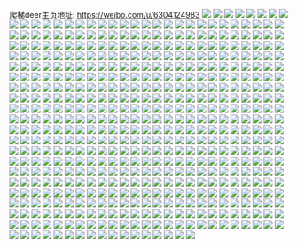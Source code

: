 爬梯deer主页地址: https://weibo.com/u/6304124983 
![](https://wx4.sinaimg.cn/mw2000/006SDsTdgy1h9gcpk8fd4j30u0140tgm.jpg) 
![](https://wx4.sinaimg.cn/mw2000/006SDsTdly1gohj0rlhb0j30rs0rq78z.jpg) 
![](https://wx4.sinaimg.cn/mw2000/006SDsTdly1go4w6z7s0wj30u0140te3.jpg) 
![](https://wx4.sinaimg.cn/mw2000/006SDsTdly1go2jyqafc6j30u013ztcd.jpg) 
![](https://wx4.sinaimg.cn/mw2000/006SDsTdly1go2jq6cjyfj30k00thjtd.jpg) 
![](https://wx4.sinaimg.cn/mw2000/006SDsTdgy3gn7g55tr2kj31400u0nlc.jpg) 
![](https://wx4.sinaimg.cn/mw2000/006SDsTdgy3gk7jt1l5tbj30ku0kugsx.jpg) 
![](https://wx4.sinaimg.cn/mw2000/006SDsTdgy3gk7jt21xa3j30ku0kuwmd.jpg) 
![](https://wx4.sinaimg.cn/mw2000/006SDsTdgy3gk7jt2jwa1j30ku0kugtm.jpg) 
![](https://wx4.sinaimg.cn/mw2000/006SDsTdgy3gk7jt342q2j30ku0kun5r.jpg) 
![](https://wx4.sinaimg.cn/mw2000/006SDsTdgy3gk7jt3ldttj30ku0kuqbo.jpg) 
![](https://wx4.sinaimg.cn/mw2000/006SDsTdgy3gk7jt48dv5j30ku0kuqbb.jpg) 
![](https://wx4.sinaimg.cn/mw2000/006SDsTdgy3ghyvwtlhxfj30u00u0e24.jpg) 
![](https://wx4.sinaimg.cn/mw2000/006SDsTdgy3ghx7h8wg8cj31400u0to7.jpg) 
![](https://wx4.sinaimg.cn/mw2000/006SDsTdly3ghbs9k9njqj30u01377pc.jpg) 
![](https://wx4.sinaimg.cn/mw2000/006SDsTdgy3gh4u09m0z2j30u00u0h64.jpg) 
![](https://wx4.sinaimg.cn/mw2000/006SDsTdgy3ggsr1jpgufj3140140e05.jpg) 
![](https://wx4.sinaimg.cn/mw2000/006SDsTdgy3ggsr1ks4s8j3140140tpb.jpg) 
![](https://wx4.sinaimg.cn/mw2000/006SDsTdgy3ggsr1ly0npj3140140ww5.jpg) 
![](https://wx4.sinaimg.cn/mw2000/006SDsTdgy3ggsr1mx5tzj30tz0tz1aw.jpg) 
![](https://wx4.sinaimg.cn/mw2000/006SDsTdgy3ggsr1o60esj3140140ax6.jpg) 
![](https://wx4.sinaimg.cn/mw2000/006SDsTdgy3ggsr1poqwdj3140140e7w.jpg) 
![](https://wx4.sinaimg.cn/mw2000/006SDsTdgy3ggsr1qobyxj30u00u0h24.jpg) 
![](https://wx4.sinaimg.cn/mw2000/006SDsTdgy3ggsr1s17axj30w00w07p0.jpg) 
![](https://wx4.sinaimg.cn/mw2000/006SDsTdgy3ggsr1t9f02j30u00u0qgk.jpg) 
![](https://wx4.sinaimg.cn/mw2000/006SDsTdgy3ggsr1umrzwj30u00u0qjr.jpg) 
![](https://wx4.sinaimg.cn/mw2000/006SDsTdgy3ggsr1vkjstj3140140ni4.jpg) 
![](https://wx4.sinaimg.cn/mw2000/006SDsTdgy3ggsr1x1jgzj31401401kx.jpg) 
![](https://wx4.sinaimg.cn/mw2000/006SDsTdgy1ggqyy0ns4sj30ku10vn11.jpg) 
![](https://wx4.sinaimg.cn/mw2000/006SDsTdgy3ggqyxlq04ij30u00u07pu.jpg) 
![](https://wx4.sinaimg.cn/mw2000/006SDsTdgy3ggqyxmqk4rj30u00u04ip.jpg) 
![](https://wx4.sinaimg.cn/mw2000/006SDsTdgy3ggqyxnxfbej30u00u0nhc.jpg) 
![](https://wx4.sinaimg.cn/mw2000/006SDsTdgy3ggqyuat2tyj31401404qp.jpg) 
![](https://wx4.sinaimg.cn/mw2000/006SDsTdgy3ggqyubz0wij30u00u0toz.jpg) 
![](https://wx4.sinaimg.cn/mw2000/006SDsTdgy3gg6lrnhlhjj30u00u0kcr.jpg) 
![](https://wx4.sinaimg.cn/mw2000/006SDsTdgy3gg6lro34yjj30u00u0ne7.jpg) 
![](https://wx4.sinaimg.cn/mw2000/006SDsTdgy3gg65tl0rg6j30u00u0qrz.jpg) 
![](https://wx4.sinaimg.cn/mw2000/006SDsTdgy3gda4xs0h65j30u00u07at.jpg) 
![](https://wx4.sinaimg.cn/mw2000/006SDsTdgy3gczkv30s3ij30u00u0gty.jpg) 
![](https://wx4.sinaimg.cn/mw2000/006SDsTdgy1g58cpvt7abj30dw099dfo.jpg) 
![](https://wx4.sinaimg.cn/mw2000/006SDsTdgy1g58cmhnnyuj30m80m8jrg.jpg) 
![](https://wx4.sinaimg.cn/mw2000/006SDsTdgy1g58clr5ovtj30u00tm77m.jpg) 
![](https://wx4.sinaimg.cn/mw2000/006SDsTdgy1g58ckld94sj30u019076z.jpg) 
![](https://wx4.sinaimg.cn/mw2000/006SDsTdgy1g58cj2lpe7j32bc0z1dm0.jpg) 
![](https://wx4.sinaimg.cn/mw2000/006SDsTdgy1g56scdis0aj30u01hdgw1.jpg) 
![](https://wx4.sinaimg.cn/mw2000/006SDsTdgy1fujgsy80rpj30qo140dkv.jpg) 
![](https://wx4.sinaimg.cn/mw2000/006SDsTdgy1fujgszs3y9j30qo142gro.jpg) 
![](https://wx4.sinaimg.cn/mw2000/006SDsTdgy1fujgt0tgnoj30qo141dkg.jpg) 
![](https://wx4.sinaimg.cn/mw2000/006SDsTdgy1fujgt1rwgsj30qo0zkae4.jpg) 
![](https://wx4.sinaimg.cn/mw2000/006SDsTdgy1fujgt2pqc7j30qo141aeb.jpg) 
![](https://wx4.sinaimg.cn/mw2000/006SDsTdgy1fujgt37lgsj30k00u0gnc.jpg) 
![](https://wx4.sinaimg.cn/mw2000/006SDsTdgy1fujgol12akj30k00xrjsx.jpg) 
![](https://wx4.sinaimg.cn/mw2000/006SDsTdgy1fujgols7cgj30k00xrtam.jpg) 
![](https://wx4.sinaimg.cn/mw2000/006SDsTdgy1fujgombvcrj30k00xsta6.jpg) 
![](https://wx4.sinaimg.cn/mw2000/006SDsTdgy1fujgomwrauj30k00xsq4w.jpg) 
![](https://wx4.sinaimg.cn/mw2000/006SDsTdgy1fujgoni06qj30k00xs760.jpg) 
![](https://wx4.sinaimg.cn/mw2000/006SDsTdgy1fujgooviotj30qo190tfy.jpg) 
![](https://wx4.sinaimg.cn/mw2000/006SDsTdgy1fujgopgtg1j30k00zkwg9.jpg) 
![](https://wx4.sinaimg.cn/mw2000/006SDsTdgy1fujgoq9c8jj30jz0yrgo1.jpg) 
![](https://wx4.sinaimg.cn/mw2000/006SDsTdgy1fujgos6chrj30qo1bedpr.jpg) 
![](https://wx4.sinaimg.cn/mw2000/006SDsTdgy1fujgljhn99j30k00k0wfl.jpg) 
![](https://wx4.sinaimg.cn/mw2000/006SDsTdgy1fujglk4fe5j30k00k0gms.jpg) 
![](https://wx4.sinaimg.cn/mw2000/006SDsTdgy1fujglkoibxj30k00k0757.jpg) 
![](https://wx4.sinaimg.cn/mw2000/006SDsTdgy1fujgllmcgdj30k00k0gnu.jpg) 
![](https://wx4.sinaimg.cn/mw2000/006SDsTdgy1fujglm7qkbj30k00k0acx.jpg) 
![](https://wx4.sinaimg.cn/mw2000/006SDsTdgy1fujglmxbybj30k00k0tav.jpg) 
![](https://wx4.sinaimg.cn/mw2000/006SDsTdgy1fujglnfkaqj30k00k0wek.jpg) 
![](https://wx4.sinaimg.cn/mw2000/006SDsTdgy1fujglnxcw9j30k00k0gng.jpg) 
![](https://wx4.sinaimg.cn/mw2000/006SDsTdgy1fujglod0ncj30k00k0t8s.jpg) 
![](https://wx4.sinaimg.cn/mw2000/006SDsTdgy1fujgkgqhrgj30qo1be4jt.jpg) 
![](https://wx4.sinaimg.cn/mw2000/006SDsTdgy1fujgkh8rggj30k00svq41.jpg) 
![](https://wx4.sinaimg.cn/mw2000/006SDsTdgy1fujgkhuustj30f00f0gn1.jpg) 
![](https://wx4.sinaimg.cn/mw2000/006SDsTdgy1fujgkig45xj30qo140acy.jpg) 
![](https://wx4.sinaimg.cn/mw2000/006SDsTdgy1fujgkj37dhj30qo140acy.jpg) 
![](https://wx4.sinaimg.cn/mw2000/006SDsTdgy1fujgkjixg5j30br0hswfz.jpg) 
![](https://wx4.sinaimg.cn/mw2000/006SDsTdgy1ftuo0ove9fj30k00xs3zs.jpg) 
![](https://wx4.sinaimg.cn/mw2000/006SDsTdgy1fu4nxkxclvj31401vik08.jpg) 
![](https://wx4.sinaimg.cn/mw2000/006SDsTdgy1fu4nxlaeh8j30k00zkwfn.jpg) 
![](https://wx4.sinaimg.cn/mw2000/006SDsTdgy1fu0zwv3m46g30gv0gvjut.jpg) 
![](https://wx4.sinaimg.cn/mw2000/006SDsTdgy1ftvddxitwlj32c0340wzd.jpg) 
![](https://wx4.sinaimg.cn/mw2000/006SDsTdgy1ftvddy0bfnj30k00u075r.jpg) 
![](https://wx4.sinaimg.cn/mw2000/006SDsTdgy1ftvddyc14ij30k00u0q49.jpg) 
![](https://wx4.sinaimg.cn/mw2000/006SDsTdgy1ftvddzk8gvj31sg1sgdwq.jpg) 
![](https://wx4.sinaimg.cn/mw2000/006SDsTdgy1ftvddzymujj30dg0m8ab0.jpg) 
![](https://wx4.sinaimg.cn/mw2000/006SDsTdgy1ftvde0jzuhj30k00szgms.jpg) 
![](https://wx4.sinaimg.cn/mw2000/006SDsTdgy1ftvde0w5brj30k00u0abn.jpg) 
![](https://wx4.sinaimg.cn/mw2000/006SDsTdgy1ftvde1770bj30k00u1t9l.jpg) 
![](https://wx4.sinaimg.cn/mw2000/006SDsTdgy1ftvde1n7zzj30k00u0gn3.jpg) 
![](https://wx4.sinaimg.cn/mw2000/006SDsTdgy1ftvdcbxbjwj30k00xr0tu.jpg) 
![](https://wx4.sinaimg.cn/mw2000/006SDsTdgy1ftvdcc9f20j30k00xr0u5.jpg) 
![](https://wx4.sinaimg.cn/mw2000/006SDsTdgy1ftvdccpek3j30k00xs3zs.jpg) 
![](https://wx4.sinaimg.cn/mw2000/006SDsTdgy1ftvdccyo7ij30k00xs0ts.jpg) 
![](https://wx4.sinaimg.cn/mw2000/006SDsTdgy1ftvdcdddvcj30m80l4t9c.jpg) 
![](https://wx4.sinaimg.cn/mw2000/006SDsTdgy1ftvdcdo38xj30k00xsq4e.jpg) 
![](https://wx4.sinaimg.cn/mw2000/006SDsTdgy1ftvdce5dccj30k00zkwfn.jpg) 
![](https://wx4.sinaimg.cn/mw2000/006SDsTdgy1ftvdcezc43j31401vik08.jpg) 
![](https://wx4.sinaimg.cn/mw2000/006SDsTdgy1ftvdcfbfnxj30k00zkjt3.jpg) 
![](https://wx4.sinaimg.cn/mw2000/006SDsTdgy1ftvd9yscmrj315o1qi43h.jpg) 
![](https://wx4.sinaimg.cn/mw2000/006SDsTdgy1ftvda0m31aj31jk1jkb29.jpg) 
![](https://wx4.sinaimg.cn/mw2000/006SDsTdgy1ftvda0zhz3j30k00k00ty.jpg) 
![](https://wx4.sinaimg.cn/mw2000/006SDsTdgy1ftvda1on3dj315o1qiwmc.jpg) 
![](https://wx4.sinaimg.cn/mw2000/006SDsTdgy1ftvda2ey86j315o1qiwlr.jpg) 
![](https://wx4.sinaimg.cn/mw2000/006SDsTdgy1ftvda2u189j315o1qiq8p.jpg) 
![](https://wx4.sinaimg.cn/mw2000/006SDsTdgy1ftvd8qrz3sj30m80l4t9c.jpg) 
![](https://wx4.sinaimg.cn/mw2000/006SDsTdgy1ftvd8r3anwj30k00xr0tu.jpg) 
![](https://wx4.sinaimg.cn/mw2000/006SDsTdgy1ftvd8rg0agj30k00xr0u5.jpg) 
![](https://wx4.sinaimg.cn/mw2000/006SDsTdgy1ftvd8rqzn7j30k00xs3zs.jpg) 
![](https://wx4.sinaimg.cn/mw2000/006SDsTdgy1ftvd8s9sa9j30k00xsq4e.jpg) 
![](https://wx4.sinaimg.cn/mw2000/006SDsTdgy1ftvd8sq8suj30k00xs0ts.jpg) 
![](https://wx4.sinaimg.cn/mw2000/006SDsTdgy1ftv99un1y6j30u01hc44n.jpg) 
![](https://wx4.sinaimg.cn/mw2000/006SDsTdgy1ftv99v9h79j30u01hcagp.jpg) 
![](https://wx4.sinaimg.cn/mw2000/006SDsTdgy1ftv79ullywj30m80l4t9c.jpg) 
![](https://wx4.sinaimg.cn/mw2000/006SDsTdgy1ftv796wlvjj30u01hc44c.jpg) 
![](https://wx4.sinaimg.cn/mw2000/006SDsTdgy1ftv797jmnsj30m80l4t9c.jpg) 
![](https://wx4.sinaimg.cn/mw2000/006SDsTdgy1ftv77yc8l4j30m80l4t9c.jpg) 
![](https://wx4.sinaimg.cn/mw2000/006SDsTdgy1ftv76vezy0j30m80l4t9c.jpg) 
![](https://wx4.sinaimg.cn/mw2000/006SDsTdgy1ftv75taq9kj30m80l4t9c.jpg) 
![](https://wx4.sinaimg.cn/mw2000/006SDsTdgy1ftv73kf98vj31404i9hdt.jpg) 
![](https://wx4.sinaimg.cn/mw2000/006SDsTdgy1ftv6v5k7jtj30k00szgms.jpg) 
![](https://wx4.sinaimg.cn/mw2000/006SDsTdgy1ftv6v5ttdjj30k00u0abn.jpg) 
![](https://wx4.sinaimg.cn/mw2000/006SDsTdgy1ftv6v63fcdj30k00t3ab5.jpg) 
![](https://wx4.sinaimg.cn/mw2000/006SDsTdgy1ftv6tu7cenj31404i9hdt.jpg) 
![](https://wx4.sinaimg.cn/mw2000/006SDsTdgy1ftv6smuqpyj30hs0hst9o.jpg) 
![](https://wx4.sinaimg.cn/mw2000/006SDsTdgy1ftv6sn3ckcj30k00k0gmn.jpg) 
![](https://wx4.sinaimg.cn/mw2000/006SDsTdgy1ftv6rif28wj30u00u04ak.jpg) 
![](https://wx4.sinaimg.cn/mw2000/006SDsTdgy1ftv6mvuqfvj31406ze1kz.jpg) 
![](https://wx4.sinaimg.cn/mw2000/006SDsTdgy1ftv5ur6zkfj31404i9hdt.jpg) 
![](https://wx4.sinaimg.cn/mw2000/006SDsTdgy1ftunmqc1dpj30jq0u041d.jpg) 
![](https://wx4.sinaimg.cn/mw2000/006SDsTdgy1ftunmqox7gj30k00u00vh.jpg) 
![](https://wx4.sinaimg.cn/mw2000/006SDsTdgy1ftunmr06x7j30iq0s4jts.jpg) 
![](https://wx4.sinaimg.cn/mw2000/006SDsTdgy1ftunjsboixj30k00u0go7.jpg) 
![](https://wx4.sinaimg.cn/mw2000/006SDsTdgy1ftunlal8moj30k00u0776.jpg) 
![](https://wx4.sinaimg.cn/mw2000/006SDsTdgy1ftunlawoddj30hs0qomz4.jpg) 
![](https://wx4.sinaimg.cn/mw2000/006SDsTdgy1ftumpgmejtj318g18g78f.jpg) 
![](https://wx4.sinaimg.cn/mw2000/006SDsTdgy1ftumqjjp9pj318g18g0z2.jpg) 
![](https://wx4.sinaimg.cn/mw2000/006SDsTdgy1ftun7csrydj318g18gjv9.jpg) 
![](https://wx4.sinaimg.cn/mw2000/006SDsTdgy1ftun7ernkwj318g18gqd4.jpg) 
![](https://wx4.sinaimg.cn/mw2000/006SDsTdgy1ftun7hdtigj318g18gk1j.jpg) 
![](https://wx4.sinaimg.cn/mw2000/006SDsTdgy1ftun7jjqv8j318g18gwod.jpg) 
![](https://wx4.sinaimg.cn/mw2000/006SDsTdgy1ftun7lim3dj318g18g76c.jpg) 
![](https://wx4.sinaimg.cn/mw2000/006SDsTdgy1ftun7nsh2rj318g18gk02.jpg) 
![](https://wx4.sinaimg.cn/mw2000/006SDsTdgy1ftun7opq3wj318g18gabb.jpg) 
![](https://wx4.sinaimg.cn/mw2000/006SDsTdgy1ftuawgxbl5j30k00u0go7.jpg) 
![](https://wx4.sinaimg.cn/mw2000/006SDsTdgy1ftuawh7vn4j30k00u0776.jpg) 
![](https://wx4.sinaimg.cn/mw2000/006SDsTdgy1ftuawhhwtdj30hs0qomz4.jpg) 
![](https://wx4.sinaimg.cn/mw2000/006SDsTdgy1ftuawhqom4j30k00u00vh.jpg) 
![](https://wx4.sinaimg.cn/mw2000/006SDsTdgy1ftuawi5w59j30jq0u041d.jpg) 
![](https://wx4.sinaimg.cn/mw2000/006SDsTdgy1ftuawifdvvj30iq0s4jts.jpg) 
![](https://wx4.sinaimg.cn/mw2000/006SDsTdgy1ftuap9ccqwj30hs0gqq3y.jpg) 
![](https://wx4.sinaimg.cn/mw2000/006SDsTdgy1ftuap9q9wmj30nd0zk75u.jpg) 
![](https://wx4.sinaimg.cn/mw2000/006SDsTdgy1ftuapa0q8pj30n00zkjtn.jpg) 
![](https://wx4.sinaimg.cn/mw2000/006SDsTdgy1ftuapaczaxj315o1qiq8p.jpg) 
![](https://wx4.sinaimg.cn/mw2000/006SDsTdgy1ftuapavqqij315o1jkwhv.jpg) 
![](https://wx4.sinaimg.cn/mw2000/006SDsTdgy1ftuapbiqphj315o1jk78e.jpg) 
![](https://wx4.sinaimg.cn/mw2000/006SDsTdgy1ftuapc2kkxj315o1jkn12.jpg) 
![](https://wx4.sinaimg.cn/mw2000/006SDsTdgy1ftuapcgxbrj30sg16oafy.jpg) 
![](https://wx4.sinaimg.cn/mw2000/006SDsTdgy1ftuapd1mthj30sg16oagb.jpg) 
![](https://wx4.sinaimg.cn/mw2000/006SDsTdgy1ftualz1h30j30k00xr0tu.jpg) 
![](https://wx4.sinaimg.cn/mw2000/006SDsTdgy1ftualzfutoj30k00zkwfn.jpg) 
![](https://wx4.sinaimg.cn/mw2000/006SDsTdgy1ftualzyrdfj31401vik08.jpg) 
![](https://wx4.sinaimg.cn/mw2000/006SDsTdgy1ftuam0a5f7j30k00xs3zs.jpg) 
![](https://wx4.sinaimg.cn/mw2000/006SDsTdgy1ftuam0l114j30k00xr0u5.jpg) 
![](https://wx4.sinaimg.cn/mw2000/006SDsTdgy1ftuam12n7yj30k00xs0ts.jpg) 
![](https://wx4.sinaimg.cn/mw2000/006SDsTdgy1ftuakkcwjgj30k00xr0tu.jpg) 
![](https://wx4.sinaimg.cn/mw2000/006SDsTdgy1ftuakkvhzgj30k00zkwfn.jpg) 
![](https://wx4.sinaimg.cn/mw2000/006SDsTdgy1ftuaklpgr7j31401vik08.jpg) 
![](https://wx4.sinaimg.cn/mw2000/006SDsTdgy1ftsrm75ekyj30k00u0myg.jpg) 
![](https://wx4.sinaimg.cn/mw2000/006SDsTdgy1ftsrm7i29jj30k00u0abn.jpg) 
![](https://wx4.sinaimg.cn/mw2000/006SDsTdgy1ftsrm7vpyxj30k00szgms.jpg) 
![](https://wx4.sinaimg.cn/mw2000/006SDsTdgy1ftsrm88tifj30sg16owk7.jpg) 
![](https://wx4.sinaimg.cn/mw2000/006SDsTdgy1ftsrm8mu9xj30sg16oq8m.jpg) 
![](https://wx4.sinaimg.cn/mw2000/006SDsTdgy1ftsrm8zja9j30qo11zgr6.jpg) 
![](https://wx4.sinaimg.cn/mw2000/006SDsTdgy1ftsrjp3jcuj315o1jkn3c.jpg) 
![](https://wx4.sinaimg.cn/mw2000/006SDsTdgy1ftsrjpluqej315o1jkwjz.jpg) 
![](https://wx4.sinaimg.cn/mw2000/006SDsTdgy1ftsrjq7erlj315o1jk7ax.jpg) 
![](https://wx4.sinaimg.cn/mw2000/006SDsTdgy1ftsrjr0yjoj30sg16on5i.jpg) 
![](https://wx4.sinaimg.cn/mw2000/006SDsTdgy1ftsrjroqxlj30sg16ojy7.jpg) 
![](https://wx4.sinaimg.cn/mw2000/006SDsTdgy1ftsrjseotgj30sg16o7c8.jpg) 
![](https://wx4.sinaimg.cn/mw2000/006SDsTdgy1ftsrikwerqj315o1qiwlr.jpg) 
![](https://wx4.sinaimg.cn/mw2000/006SDsTdgy1ftsril8vp1j30k00zlwg7.jpg) 
![](https://wx4.sinaimg.cn/mw2000/006SDsTdgy1ftsrilnlx5j315o1qiq8p.jpg) 
![](https://wx4.sinaimg.cn/mw2000/006SDsTdgy1ftsrim7e7aj30nd0zk75u.jpg) 
![](https://wx4.sinaimg.cn/mw2000/006SDsTdgy1ftsrimo0fjj315o1qi446.jpg) 
![](https://wx4.sinaimg.cn/mw2000/006SDsTdgy1ftsrin9hl1j30zk1hcadq.jpg) 
![](https://wx4.sinaimg.cn/mw2000/006SDsTdgy1ftqiq1zb21j315o1qiq8p.jpg) 
![](https://wx4.sinaimg.cn/mw2000/006SDsTdgy1ftqiq2sl0ej315o1qi79s.jpg) 
![](https://wx4.sinaimg.cn/mw2000/006SDsTdgy1ftqiq3b33pj30k00zlwg7.jpg) 
![](https://wx4.sinaimg.cn/mw2000/006SDsTdgy1ftqiq44nrsj315o1qidmb.jpg) 
![](https://wx4.sinaimg.cn/mw2000/006SDsTdgy1ftqiq4oxfaj315o1qitcp.jpg) 
![](https://wx4.sinaimg.cn/mw2000/006SDsTdgy1ftqiq5e9d5j315o1qiwmc.jpg) 
![](https://wx4.sinaimg.cn/mw2000/006SDsTdgy1ftqi4eys0wj30k00f00ud.jpg) 
![](https://wx4.sinaimg.cn/mw2000/006SDsTdgy1ftqi4fb9vmj30k00f0myo.jpg) 
![](https://wx4.sinaimg.cn/mw2000/006SDsTdgy1ftqi4fq124j315o1qiq83.jpg) 
![](https://wx4.sinaimg.cn/mw2000/006SDsTdgy1ftqi4g47adj315o1qigpf.jpg) 
![](https://wx4.sinaimg.cn/mw2000/006SDsTdgy1ftqi4ghpulj315o1qiq4u.jpg) 
![](https://wx4.sinaimg.cn/mw2000/006SDsTdgy1ftqi4gvnzqj315o1qitcp.jpg) 
![](https://wx4.sinaimg.cn/mw2000/006SDsTdgy1ftqi17ue9lj30qo1bfn2p.jpg) 
![](https://wx4.sinaimg.cn/mw2000/006SDsTdgy1ftqi18blgtj30k00k0abh.jpg) 
![](https://wx4.sinaimg.cn/mw2000/006SDsTdgy1ftqhi7lq70j315o1qiq83.jpg) 
![](https://wx4.sinaimg.cn/mw2000/006SDsTdgy1ftqhi8hq05j315o1qigpf.jpg) 
![](https://wx4.sinaimg.cn/mw2000/006SDsTdgy1ftqhi96oz7j315o1qi43h.jpg) 
![](https://wx4.sinaimg.cn/mw2000/006SDsTdgy1ftqhia0g9kj315o1qiae0.jpg) 
![](https://wx4.sinaimg.cn/mw2000/006SDsTdgy1ftqhiauyotj315o1qiq4u.jpg) 
![](https://wx4.sinaimg.cn/mw2000/006SDsTdgy1ftqhib78s6j315o1qitcp.jpg) 
![](https://wx4.sinaimg.cn/mw2000/006SDsTdgy1ftqhic3rvtj315o1qiwmc.jpg) 
![](https://wx4.sinaimg.cn/mw2000/006SDsTdgy1ftqhieb0igj315o1qidmb.jpg) 
![](https://wx4.sinaimg.cn/mw2000/006SDsTdgy1ftqhif6czqj315o1qigqo.jpg) 
![](https://wx4.sinaimg.cn/mw2000/006SDsTdgy1ftpbzwysmgj30wh1cpajj.jpg) 
![](https://wx4.sinaimg.cn/mw2000/006SDsTdgy1ftpbzzbn2gj30hs0gqq3y.jpg) 
![](https://wx4.sinaimg.cn/mw2000/006SDsTdgy1ftpbzzohv9j30k00zlwg7.jpg) 
![](https://wx4.sinaimg.cn/mw2000/006SDsTdgy1ftpbytcshxj30zk1hcadq.jpg) 
![](https://wx4.sinaimg.cn/mw2000/006SDsTdgy1ftpbucbl4nj30k00u00u0.jpg) 
![](https://wx4.sinaimg.cn/mw2000/006SDsTdgy1ftpbucn9zrj30k00u0q4s.jpg) 
![](https://wx4.sinaimg.cn/mw2000/006SDsTdgy1ftpbud8hbmj311f1k80yz.jpg) 
![](https://wx4.sinaimg.cn/mw2000/006SDsTdgy1ftpbudreb3j315o1qi446.jpg) 
![](https://wx4.sinaimg.cn/mw2000/006SDsTdgy1ftpbueavdqj315o1qi79s.jpg) 
![](https://wx4.sinaimg.cn/mw2000/006SDsTdgy1ftpbuff1zaj315o1qiwlr.jpg) 
![](https://wx4.sinaimg.cn/mw2000/006SDsTdgy1ftpbndyyiuj30vu1bhgqa.jpg) 
![](https://wx4.sinaimg.cn/mw2000/006SDsTdgy1ftpbnemqj7j315o1qin4i.jpg) 
![](https://wx4.sinaimg.cn/mw2000/006SDsTdgy1ftpbnfidaej315o1qiwlr.jpg) 
![](https://wx4.sinaimg.cn/mw2000/006SDsTdgy1ftpbnfyiydj30k00zlwg7.jpg) 
![](https://wx4.sinaimg.cn/mw2000/006SDsTdgy1ftpbngeb3tj315o1qiq8p.jpg) 
![](https://wx4.sinaimg.cn/mw2000/006SDsTdgy1ftpbngtfvqj30nd0zk75u.jpg) 
![](https://wx4.sinaimg.cn/mw2000/006SDsTdgy1ftpbnhcilrj315o1qi446.jpg) 
![](https://wx4.sinaimg.cn/mw2000/006SDsTdgy1ftpbnhrotaj315o1qi79s.jpg) 
![](https://wx4.sinaimg.cn/mw2000/006SDsTdgy1ftpbnia72dj30zk1hcadq.jpg) 
![](https://wx4.sinaimg.cn/mw2000/006SDsTdgy1ftmbkbmhk9j30sg16odnc.jpg) 
![](https://wx4.sinaimg.cn/mw2000/006SDsTdgy1ftmbj6jzy2j30k00qoq4a.jpg) 
![](https://wx4.sinaimg.cn/mw2000/006SDsTdgy1ftlc6lzunoj30k00a9aa7.jpg) 
![](https://wx4.sinaimg.cn/mw2000/006SDsTdgy1ftlc6mbfi7j30k00u0gn3.jpg) 
![](https://wx4.sinaimg.cn/mw2000/006SDsTdgy1ftlc6nf1gaj30sg16oq8d.jpg) 
![](https://wx4.sinaimg.cn/mw2000/006SDsTdgy1ftky44vxehj30qn10ejsl.jpg) 
![](https://wx4.sinaimg.cn/mw2000/006SDsTdgy1ftky4616mhj31is2pg0zo.jpg) 
![](https://wx4.sinaimg.cn/mw2000/006SDsTdgy1ftky46sob8j31a41a4gnv.jpg) 
![](https://wx4.sinaimg.cn/mw2000/006SDsTdgy1ftky1ggx24j306m06mdfr.jpg) 
![](https://wx4.sinaimg.cn/mw2000/006SDsTdgy1ftky1gnm9yj306m06mgli.jpg) 
![](https://wx4.sinaimg.cn/mw2000/006SDsTdgy1ftky1gwaghj306m06m0sn.jpg) 
![](https://wx4.sinaimg.cn/mw2000/006SDsTdgy1ftky1h4q87j306m06m0sn.jpg) 
![](https://wx4.sinaimg.cn/mw2000/006SDsTdgy1ftky1hbnygj306m06mjr9.jpg) 
![](https://wx4.sinaimg.cn/mw2000/006SDsTdgy1ftky1hjipoj306m06mmx5.jpg) 
![](https://wx4.sinaimg.cn/mw2000/006SDsTdgy1ftky1hq4wzj306m06mjra.jpg) 
![](https://wx4.sinaimg.cn/mw2000/006SDsTdgy1ftky1hx03ij306m06mjra.jpg) 
![](https://wx4.sinaimg.cn/mw2000/006SDsTdgy1ftky1i5j0pj306m06m3yg.jpg) 
![](https://wx4.sinaimg.cn/mw2000/006SDsTdgy1ftkxy9t52bj30k00u075r.jpg) 
![](https://wx4.sinaimg.cn/mw2000/006SDsTdgy1ftkxya5gvmj30k00u0q49.jpg) 
![](https://wx4.sinaimg.cn/mw2000/006SDsTdgy1ftkxyalrgwj30k00u075j.jpg) 
![](https://wx4.sinaimg.cn/mw2000/006SDsTdgy1ftkxybo0o1j30qo11zgr6.jpg) 
![](https://wx4.sinaimg.cn/mw2000/006SDsTdgy1ftkxyc4skuj30sg11xgrv.jpg) 
![](https://wx4.sinaimg.cn/mw2000/006SDsTdgy1ftkxyckdwnj30sg16owk7.jpg) 
![](https://wx4.sinaimg.cn/mw2000/006SDsTdgy1ftkxwtdds8j30sg0izznn.jpg) 
![](https://wx4.sinaimg.cn/mw2000/006SDsTdgy1ftkxwty5aoj30sg16ogt1.jpg) 
![](https://wx4.sinaimg.cn/mw2000/006SDsTdgy1ftkxwuvjgrj30sg16on2c.jpg) 
![](https://wx4.sinaimg.cn/mw2000/006SDsTdgy1ftkxwz7iqij30sg16o102.jpg) 
![](https://wx4.sinaimg.cn/mw2000/006SDsTdgy1ftkxwwfldcj30sg16ojyf.jpg) 
![](https://wx4.sinaimg.cn/mw2000/006SDsTdgy1ftkxwx6n7xj30sg1exgwr.jpg) 
![](https://wx4.sinaimg.cn/mw2000/006SDsTdgy1ftkxwxt1ouj30qo146gra.jpg) 
![](https://wx4.sinaimg.cn/mw2000/006SDsTdgy1ftkxwym7gfj30sg11xajr.jpg) 
![](https://wx4.sinaimg.cn/mw2000/006SDsTdgy1ftkxwzn2v3j30k00u0gn3.jpg) 
![](https://wx4.sinaimg.cn/mw2000/006SDsTdgy1ftkxmpgzxzj30k00u0abn.jpg) 
![](https://wx4.sinaimg.cn/mw2000/006SDsTdgy1ftkxmqe31kj30k00u0ab8.jpg) 
![](https://wx4.sinaimg.cn/mw2000/006SDsTdgy1ftkxmqxm4wj30k00u075j.jpg) 
![](https://wx4.sinaimg.cn/mw2000/006SDsTdgy1ftkxmryq6qj30k00ba74l.jpg) 
![](https://wx4.sinaimg.cn/mw2000/006SDsTdgy1ftkxmss5pcj30k00u00tr.jpg) 
![](https://wx4.sinaimg.cn/mw2000/006SDsTdgy1ftkxmurywyj30k00u03zx.jpg) 
![](https://wx4.sinaimg.cn/mw2000/006SDsTdgy1ftkxkcviktj30j60sragd.jpg) 
![](https://wx4.sinaimg.cn/mw2000/006SDsTdgy1ftkxkdfeh9j30k00u0wfz.jpg) 
![](https://wx4.sinaimg.cn/mw2000/006SDsTdgy1ftkxkdux2bj30k00u075r.jpg) 
![](https://wx4.sinaimg.cn/mw2000/006SDsTdgy1ftkxkeo3yqj30k00u0myg.jpg) 
![](https://wx4.sinaimg.cn/mw2000/006SDsTdgy1ftkxkfdl0gj30k00u0gmv.jpg) 
![](https://wx4.sinaimg.cn/mw2000/006SDsTdgy1ftkxkfxdnxj30k00t3ab5.jpg) 
![](https://wx4.sinaimg.cn/mw2000/006SDsTdgy1ftkxhm87kbj30sg16on2c.jpg) 
![](https://wx4.sinaimg.cn/mw2000/006SDsTdgy1ftkxhmxss0j30sg16ojyf.jpg) 
![](https://wx4.sinaimg.cn/mw2000/006SDsTdgy1ftkxhofzduj31ww2pgwyp.jpg) 
![](https://wx4.sinaimg.cn/mw2000/006SDsTdgy1ftkdepeuh1j30sg16oq8m.jpg) 
![](https://wx4.sinaimg.cn/mw2000/006SDsTdgy1ftkdeqczt7j30sg16on2c.jpg) 
![](https://wx4.sinaimg.cn/mw2000/006SDsTdgy1ftkdeqr2d5j30k00u0gn8.jpg) 
![](https://wx4.sinaimg.cn/mw2000/006SDsTdgy1ftkd7sdn33j30sg16owkc.jpg) 
![](https://wx4.sinaimg.cn/mw2000/006SDsTdgy1ftkd7xuw1xj30sg16oagb.jpg) 
![](https://wx4.sinaimg.cn/mw2000/006SDsTdgy1ftkd80c6ldj30qo11zgr6.jpg) 
![](https://wx4.sinaimg.cn/mw2000/006SDsTdgy1ftkd6oolqyj30sg16oq8d.jpg) 
![](https://wx4.sinaimg.cn/mw2000/006SDsTdgy1ftkd6qaay6j30sg16oqa1.jpg) 
![](https://wx4.sinaimg.cn/mw2000/006SDsTdgy1ftkd6rul4gj30sg16o442.jpg) 
![](https://wx4.sinaimg.cn/mw2000/006SDsTdgy1ftidcmrc6dj30f00f0aat.jpg) 
![](https://wx4.sinaimg.cn/mw2000/006SDsTdgy1ftidcn33cnj30f00f0wgf.jpg) 
![](https://wx4.sinaimg.cn/mw2000/006SDsTdgy1ftidcnes96j30f00f0gmt.jpg) 
![](https://wx4.sinaimg.cn/mw2000/006SDsTdgy1ftidco0srhj30k00sagnd.jpg) 
![](https://wx4.sinaimg.cn/mw2000/006SDsTdgy1ftidcowtufj318g1n9q9f.jpg) 
![](https://wx4.sinaimg.cn/mw2000/006SDsTdly1ftf433ppqpj31400u04fc.jpg) 
![](https://wx4.sinaimg.cn/mw2000/006SDsTdly1ftf437lwzbj30k00nngn0.jpg) 
![](https://wx4.sinaimg.cn/mw2000/006SDsTdly1ftf438sln2j30f00f0t9r.jpg) 
![](https://wx4.sinaimg.cn/mw2000/006SDsTdly1ftf42k0dzrj30f00f0dgx.jpg) 
![](https://wx4.sinaimg.cn/mw2000/006SDsTdly1ftf42muy8cj30f00f0gme.jpg) 
![](https://wx4.sinaimg.cn/mw2000/006SDsTdly1ftf42prf1oj30f00qojtd.jpg) 
![](https://wx4.sinaimg.cn/mw2000/006SDsTdgy1fte4kxngu1j30qo140n3d.jpg) 
![](https://wx4.sinaimg.cn/mw2000/006SDsTdgy1fte4kykedbj30qo13z7bf.jpg) 
![](https://wx4.sinaimg.cn/mw2000/006SDsTdgy1fte4kzdclej30qo141n35.jpg) 
![](https://wx4.sinaimg.cn/mw2000/006SDsTdly1ftdvii9qp2j30kw0dxn0n.jpg) 
![](https://wx4.sinaimg.cn/mw2000/006SDsTdly1ftdviiu72xj30k80dhwhq.jpg) 
![](https://wx4.sinaimg.cn/mw2000/006SDsTdly1ftdvijr7dkj30nz16mwmj.jpg) 
![](https://wx4.sinaimg.cn/mw2000/006SDsTdly1ftdvikute3j30ln12hjzc.jpg) 
![](https://wx4.sinaimg.cn/mw2000/006SDsTdly1ftdvnqkpolj30ln12hn6i.jpg) 
![](https://wx4.sinaimg.cn/mw2000/006SDsTdly1ftdvnrfhgwj30ln12h7ap.jpg) 
![](https://wx4.sinaimg.cn/mw2000/006SDsTdly1ftdvnsce7fj30sg16s7c4.jpg) 
![](https://wx4.sinaimg.cn/mw2000/006SDsTdly1ftdvnt8fsbj30sg16s7c4.jpg) 
![](https://wx4.sinaimg.cn/mw2000/006SDsTdly1ftdvnu1dpbj30sg16owmb.jpg) 
![](https://wx4.sinaimg.cn/mw2000/006SDsTdly1ftdvm1ltcaj30wt1d8tkd.jpg) 
![](https://wx4.sinaimg.cn/mw2000/006SDsTdly1ftdvm2r6tnj30xc1e0qbl.jpg) 
![](https://wx4.sinaimg.cn/mw2000/006SDsTdly1ftdvm3u9zqj30wt1d84ar.jpg) 
![](https://wx4.sinaimg.cn/mw2000/006SDsTdly1ftdvnlh6pjj30k00nngn0.jpg) 
![](https://wx4.sinaimg.cn/mw2000/006SDsTdly1ftdvnmf2wmj318g1uqqiu.jpg) 
![](https://wx4.sinaimg.cn/mw2000/006SDsTdly1ftdvnnmo71j318g1un7o8.jpg) 
![](https://wx4.sinaimg.cn/mw2000/006SDsTdly1ftdvnog9fcj30sg16owma.jpg) 
![](https://wx4.sinaimg.cn/mw2000/006SDsTdly1ftdvnp5sbuj30sg16oagj.jpg) 
![](https://wx4.sinaimg.cn/mw2000/006SDsTdly1ftdvnpur01j30sg16owll.jpg) 
![](https://wx4.sinaimg.cn/mw2000/006SDsTdly1ftdvn9s6nkj318f1uo18y.jpg) 
![](https://wx4.sinaimg.cn/mw2000/006SDsTdly1ftdvnb6es6j318g1uondm.jpg) 
![](https://wx4.sinaimg.cn/mw2000/006SDsTdly1ftdvnc6gv3j315o0rs7bh.jpg) 
![](https://wx4.sinaimg.cn/mw2000/006SDsTdly1ftdvndvc0uj30y41f7tna.jpg) 
![](https://wx4.sinaimg.cn/mw2000/006SDsTdly1ftdvnfhmgtj318g1un7o8.jpg) 
![](https://wx4.sinaimg.cn/mw2000/006SDsTdly1ftdvngr20xj30y41f7h1l.jpg) 
![](https://wx4.sinaimg.cn/mw2000/006SDsTdly1ftdvnhxkzoj30sg1ek7cv.jpg) 
![](https://wx4.sinaimg.cn/mw2000/006SDsTdly1ftdvniokp6j30bf0kbq7j.jpg) 
![](https://wx4.sinaimg.cn/mw2000/006SDsTdly1ftdvnjlp4ij30dc0np435.jpg) 
![](https://wx4.sinaimg.cn/mw2000/006SDsTdly1ftdvls15n3j318g0tmtey.jpg) 
![](https://wx4.sinaimg.cn/mw2000/006SDsTdly1ftdvlsjoi7j318g0tmtey.jpg) 
![](https://wx4.sinaimg.cn/mw2000/006SDsTdly1ftdvltax43j318g0tmqaw.jpg) 
![](https://wx4.sinaimg.cn/mw2000/006SDsTdly1ftdvlu1c58j318g1ljdx4.jpg) 
![](https://wx4.sinaimg.cn/mw2000/006SDsTdly1ftdvlvc2svj318f1uox23.jpg) 
![](https://wx4.sinaimg.cn/mw2000/006SDsTdly1ftdvlwb6aij318g1uotk3.jpg) 
![](https://wx4.sinaimg.cn/mw2000/006SDsTdly1ftdvlxsabhj31661zinlf.jpg) 
![](https://wx4.sinaimg.cn/mw2000/006SDsTdly1ftdvlz0j5pj30y41f7wu2.jpg) 
![](https://wx4.sinaimg.cn/mw2000/006SDsTdly1ftdvm0jytdj30y41f7h1l.jpg) 
![](https://wx4.sinaimg.cn/mw2000/006SDsTdly1ftdvk7xvofj318g1uon6l.jpg) 
![](https://wx4.sinaimg.cn/mw2000/006SDsTdly1ftdvk8olzkj318g1u7thn.jpg) 
![](https://wx4.sinaimg.cn/mw2000/006SDsTdly1ftdvk9gpfsj318g1uok0v.jpg) 
![](https://wx4.sinaimg.cn/mw2000/006SDsTdly1ftdvkam3lcj318f1uo18y.jpg) 
![](https://wx4.sinaimg.cn/mw2000/006SDsTdly1ftdvln05lij318g1uondm.jpg) 
![](https://wx4.sinaimg.cn/mw2000/006SDsTdly1ftdvlo63fjj315o0rs7bh.jpg) 
![](https://wx4.sinaimg.cn/mw2000/006SDsTdly1ftdvlp4x9yj318g1uqqiu.jpg) 
![](https://wx4.sinaimg.cn/mw2000/006SDsTdly1ftdvlqjl4oj318g1uodyp.jpg) 
![](https://wx4.sinaimg.cn/mw2000/006SDsTdly1ftdvlrk8irj318g0tmqaw.jpg) 
![](https://wx4.sinaimg.cn/mw2000/006SDsTdly1ftdvh5g3zcj30sg180aja.jpg) 
![](https://wx4.sinaimg.cn/mw2000/006SDsTdly1ftdvh6mw2wj30sg18g7dl.jpg) 
![](https://wx4.sinaimg.cn/mw2000/006SDsTdly1ftdvh8a0d7j30sg0qm0xb.jpg) 
![](https://wx4.sinaimg.cn/mw2000/006SDsTdly1ftdvh9an62j30wt1d8tkd.jpg) 
![](https://wx4.sinaimg.cn/mw2000/006SDsTdly1ftdvha25ajj30xc1e0qbl.jpg) 
![](https://wx4.sinaimg.cn/mw2000/006SDsTdly1ftdvhb2ryuj30wt1d84ar.jpg) 
![](https://wx4.sinaimg.cn/mw2000/006SDsTdly1ftdvhbr82uj318g1uo0yr.jpg) 
![](https://wx4.sinaimg.cn/mw2000/006SDsTdly1ftdvhcrkjsj318g1uodsg.jpg) 
![](https://wx4.sinaimg.cn/mw2000/006SDsTdly1ftdvhdj1brj318g1uogsy.jpg) 
![](https://wx4.sinaimg.cn/mw2000/006SDsTdly1ftduve6hfgj31z41z4448.jpg) 
![](https://wx4.sinaimg.cn/mw2000/006SDsTdly1ftduvf24fsj31z41z4qb5.jpg) 
![](https://wx4.sinaimg.cn/mw2000/006SDsTdly1ftduvftf3kj31z41z4wjg.jpg) 
![](https://wx4.sinaimg.cn/mw2000/006SDsTdly1ftduvh6sq0j31z41z47hs.jpg) 
![](https://wx4.sinaimg.cn/mw2000/006SDsTdly1ftduvikkzsj31z41z4am7.jpg) 
![](https://wx4.sinaimg.cn/mw2000/006SDsTdly1ftduvjuc67j31z41z4na7.jpg) 
![](https://wx4.sinaimg.cn/mw2000/006SDsTdly1ftduvkj6ivj31z41z4tbp.jpg) 
![](https://wx4.sinaimg.cn/mw2000/006SDsTdly1ftduvls39kj31z41z4wq0.jpg) 
![](https://wx4.sinaimg.cn/mw2000/006SDsTdly1ftduvms20hj31z41z4wgh.jpg) 
![](https://wx4.sinaimg.cn/mw2000/006SDsTdly1ftduuoesjhj30y41f7wu2.jpg) 
![](https://wx4.sinaimg.cn/mw2000/006SDsTdly1ftduupu6tdj30y41f7h1l.jpg) 
![](https://wx4.sinaimg.cn/mw2000/006SDsTdly1ftduur195qj30y41f7tna.jpg) 
![](https://wx4.sinaimg.cn/mw2000/006SDsTdly1ftduurpo4mj30kw0dxn0n.jpg) 
![](https://wx4.sinaimg.cn/mw2000/006SDsTdly1ftduusanh5j30k80dhwhq.jpg) 
![](https://wx4.sinaimg.cn/mw2000/006SDsTdly1ftduut8suwj30nz16mwmj.jpg) 
![](https://wx4.sinaimg.cn/mw2000/006SDsTdly1ftduuu7krvj30sg16s7c4.jpg) 
![](https://wx4.sinaimg.cn/mw2000/006SDsTdly1ftduuv1v57j30sg16s7c4.jpg) 
![](https://wx4.sinaimg.cn/mw2000/006SDsTdly1ftduuvut27j30sg16owmb.jpg) 
![](https://wx4.sinaimg.cn/mw2000/006SDsTdly1ftdungm4ijj30sg0qm0xb.jpg) 
![](https://wx4.sinaimg.cn/mw2000/006SDsTdly1ftdunhatg0j318g1uo12z.jpg) 
![](https://wx4.sinaimg.cn/mw2000/006SDsTdly1ftduni5hgfj318g1uon6l.jpg) 
![](https://wx4.sinaimg.cn/mw2000/006SDsTdly1ftdunjs506j318g1uondm.jpg) 
![](https://wx4.sinaimg.cn/mw2000/006SDsTdly1ftdunkz454j318g1uodyp.jpg) 
![](https://wx4.sinaimg.cn/mw2000/006SDsTdly1ftdunmflf3j318f1uox23.jpg) 
![](https://wx4.sinaimg.cn/mw2000/006SDsTdly1ftdumqxalkj30sg18g7dl.jpg) 
![](https://wx4.sinaimg.cn/mw2000/006SDsTdly1ftdumrs65kj30sg180aja.jpg) 
![](https://wx4.sinaimg.cn/mw2000/006SDsTdly1ftdumsioyuj30wt1d8thv.jpg) 
![](https://wx4.sinaimg.cn/mw2000/006SDsTdly1ftdumtestzj318g1uogsy.jpg) 
![](https://wx4.sinaimg.cn/mw2000/006SDsTdly1ftdumudof3j315o0rs7bh.jpg) 
![](https://wx4.sinaimg.cn/mw2000/006SDsTdly1ftdumv100gj318g1u7thn.jpg) 
![](https://wx4.sinaimg.cn/mw2000/006SDsTdly1ftdukyxytsj318g1uo12z.jpg) 
![](https://wx4.sinaimg.cn/mw2000/006SDsTdly1ftdukzywzbj318g1uogsy.jpg) 
![](https://wx4.sinaimg.cn/mw2000/006SDsTdly1ftdul0y7d4j318g1uok0v.jpg) 
![](https://wx4.sinaimg.cn/mw2000/006SDsTdly1ftdul1tumjj30xc1e0qbl.jpg) 
![](https://wx4.sinaimg.cn/mw2000/006SDsTdly1ftdul34tkgj318f1uo18y.jpg) 
![](https://wx4.sinaimg.cn/mw2000/006SDsTdly1ftdul47reej318g1uqqiu.jpg) 
![](https://wx4.sinaimg.cn/mw2000/006SDsTdly1ftduk8lr7sj318g1uoh0a.jpg) 
![](https://wx4.sinaimg.cn/mw2000/006SDsTdly1ftduk9uaymj318g1unaok.jpg) 
![](https://wx4.sinaimg.cn/mw2000/006SDsTdly1ftdukalv5bj318g1uoake.jpg) 
![](https://wx4.sinaimg.cn/mw2000/006SDsTdly1ftdubte3w8j30k00u00tj.jpg) 
![](https://wx4.sinaimg.cn/mw2000/006SDsTdly1ftdubu6omcj30k00migmo.jpg) 
![](https://wx4.sinaimg.cn/mw2000/006SDsTdly1ftdubukhouj30f00f0t9r.jpg) 
![](https://wx4.sinaimg.cn/mw2000/006SDsTdgy1ftdt7bdovhj30qo140qaa.jpg) 
![](https://wx4.sinaimg.cn/mw2000/006SDsTdgy1ftdt7epqtlj31400qoq8z.jpg) 
![](https://wx4.sinaimg.cn/mw2000/006SDsTdgy1ftdt7hinauj31400qoaez.jpg) 
![](https://wx4.sinaimg.cn/mw2000/006SDsTdgy1ftdt2zho0yj30qo140n2w.jpg) 
![](https://wx4.sinaimg.cn/mw2000/006SDsTdgy1ftdt329ylvj30qo14343y.jpg) 
![](https://wx4.sinaimg.cn/mw2000/006SDsTdgy1ftdt357m7uj30qo140jwk.jpg) 
![](https://wx4.sinaimg.cn/mw2000/006SDsTdgy1ftdt1mhmlij30qo140gpd.jpg) 
![](https://wx4.sinaimg.cn/mw2000/006SDsTdgy1ftdt1prcndj30qo140gob.jpg) 
![](https://wx4.sinaimg.cn/mw2000/006SDsTdgy1ftdt1uj9rdj30qo140wjc.jpg) 
![](https://wx4.sinaimg.cn/mw2000/006SDsTdgy1ftdszs6pk2j30qo140n2w.jpg) 
![](https://wx4.sinaimg.cn/mw2000/006SDsTdgy1ftdszuzh4jj30qo1400y7.jpg) 
![](https://wx4.sinaimg.cn/mw2000/006SDsTdgy1ftdszzw5bij30qo140jz9.jpg) 
![](https://wx4.sinaimg.cn/mw2000/006SDsTdgy1ftdsy4s2p0j30k00u0t9n.jpg) 
![](https://wx4.sinaimg.cn/mw2000/006SDsTdgy1ftdsy5tzwuj30f00f0wfj.jpg) 
![](https://wx4.sinaimg.cn/mw2000/006SDsTdgy1ftdsy6m38rj30f00f00tc.jpg) 
![](https://wx4.sinaimg.cn/mw2000/006SDsTdgy1ftdsqvnf2kj30f00qodi4.jpg) 
![](https://wx4.sinaimg.cn/mw2000/006SDsTdgy1ftdsqxy8nij30k00xt408.jpg) 
![](https://wx4.sinaimg.cn/mw2000/006SDsTdgy1ftdsqzo4yoj30k00mi75j.jpg) 
![](https://wx4.sinaimg.cn/mw2000/006SDsTdgy1ftc22c4ft1j322o3404qs.jpg) 
![](https://wx4.sinaimg.cn/mw2000/006SDsTdgy1ftc22dzi7ij31sg1sgb29.jpg) 
![](https://wx4.sinaimg.cn/mw2000/006SDsTdgy1ftc22g1whnj31jk2bckjn.jpg) 
![](https://wx4.sinaimg.cn/mw2000/006SDsTdgy1ftc217pq7ij31sg1sgb29.jpg) 
![](https://wx4.sinaimg.cn/mw2000/006SDsTdgy1ftc219knujj31jk2bckjn.jpg) 
![](https://wx4.sinaimg.cn/mw2000/006SDsTdgy1ftc1t8ln33j322o340hdy.jpg) 
![](https://wx4.sinaimg.cn/mw2000/006SDsTdgy1ftc1ta74vgj30u018w4qp.jpg) 
![](https://wx4.sinaimg.cn/mw2000/006SDsTdgy1ftc1tr1uytj30u018wb29.jpg) 
![](https://wx4.sinaimg.cn/mw2000/006SDsTdgy1ftbcillvcij30hs0j9t9q.jpg) 
![](https://wx4.sinaimg.cn/mw2000/006SDsTdgy1ftbcilyrhvj30f00f0q3v.jpg) 
![](https://wx4.sinaimg.cn/mw2000/006SDsTdgy1ftc14f33p3j30k00k0gnl.jpg) 
![](https://wx4.sinaimg.cn/mw2000/006SDsTdgy1ftc13g0xqqj315o0qvh7w.jpg) 
![](https://wx4.sinaimg.cn/mw2000/006SDsTdgy1ftc13h5v0gj30vr15okj1.jpg) 
![](https://wx4.sinaimg.cn/mw2000/006SDsTdgy1ftc13iipusj31z419ux6p.jpg) 
![](https://wx4.sinaimg.cn/mw2000/006SDsTdgy1ftc12nhxh7j31jk2bckjn.jpg) 
![](https://wx4.sinaimg.cn/mw2000/006SDsTdgy1ftc12p3zbuj30ij0rsq4l.jpg) 
![](https://wx4.sinaimg.cn/mw2000/006SDsTdgy1ftc12qai77j30sz15o4p3.jpg) 
![](https://wx4.sinaimg.cn/mw2000/006SDsTdgy1ftc11oznbsj30zk0qo47h.jpg) 
![](https://wx4.sinaimg.cn/mw2000/006SDsTdgy1ftc120e8zpj322o3404qs.jpg) 
![](https://wx4.sinaimg.cn/mw2000/006SDsTdgy1ftc122ce0ej31sg1sgb29.jpg) 
![](https://wx4.sinaimg.cn/mw2000/006SDsTdgy1ftc11g78f7j30u0190ax6.jpg) 
![](https://wx4.sinaimg.cn/mw2000/006SDsTdgy1ftc11haiq3j30tz18ztt2.jpg) 
![](https://wx4.sinaimg.cn/mw2000/006SDsTdgy1ftc11k0uu7j322o340hdy.jpg) 
![](https://wx4.sinaimg.cn/mw2000/006SDsTdgy1ftc10sdeprj30xc18ee81.jpg) 
![](https://wx4.sinaimg.cn/mw2000/006SDsTdgy1ftc10vcop0j31sg1sgqv7.jpg) 
![](https://wx4.sinaimg.cn/mw2000/006SDsTdgy1ftc10tqyk8j31sg1sge81.jpg) 
![](https://wx4.sinaimg.cn/mw2000/006SDsTdgy1ftc10zegn1j31sg1sgu0z.jpg) 
![](https://wx4.sinaimg.cn/mw2000/006SDsTdgy1ftc0ztv0ubj30u01900tq.jpg) 
![](https://wx4.sinaimg.cn/mw2000/006SDsTdgy1ftc0zuvyy2j322o340kjl.jpg) 
![](https://wx4.sinaimg.cn/mw2000/006SDsTdgy1ftc0zwiuobj315o1qinpd.jpg) 
![](https://wx4.sinaimg.cn/mw2000/006SDsTdgy1ftc0zyt431j322o3401l2.jpg) 
![](https://wx4.sinaimg.cn/mw2000/006SDsTdgy1ftc10jdtd1j31pf2k2nph.jpg) 
![](https://wx4.sinaimg.cn/mw2000/006SDsTdgy1ftc10l48gqj315o1qie81.jpg) 
![](https://wx4.sinaimg.cn/mw2000/006SDsTdgy1ftc04mr7drj322o340hdy.jpg) 
![](https://wx4.sinaimg.cn/mw2000/006SDsTdgy1ftc04oxi7gj30u018w4qp.jpg) 
![](https://wx4.sinaimg.cn/mw2000/006SDsTdgy1ftc04qcv0lj30u018wb29.jpg) 
![](https://wx4.sinaimg.cn/mw2000/006SDsTdgy1ftc02ktg0bj30tz18ztt2.jpg) 
![](https://wx4.sinaimg.cn/mw2000/006SDsTdgy1ftc02mmzc3j30u0190ax6.jpg) 
![](https://wx4.sinaimg.cn/mw2000/006SDsTdgy1ftc02nor9fj30u01900tq.jpg) 
![](https://wx4.sinaimg.cn/mw2000/006SDsTdgy1ftbzy6ywzvj32ay3gg4qp.jpg) 
![](https://wx4.sinaimg.cn/mw2000/006SDsTdgy1ftbzy84a6uj30jf0cs752.jpg) 
![](https://wx4.sinaimg.cn/mw2000/006SDsTdgy1ftbzy8lvdxj30k00k0q3q.jpg) 
![](https://wx4.sinaimg.cn/mw2000/006SDsTdgy1ftbzsomu0lj323u35s4d2.jpg) 
![](https://wx4.sinaimg.cn/mw2000/006SDsTdgy1ftbzsp97adj317q17qjuy.jpg) 
![](https://wx4.sinaimg.cn/mw2000/006SDsTdgy1ftbzsq3bkkj323u35se2l.jpg) 
![](https://wx4.sinaimg.cn/mw2000/006SDsTdgy1ftbzsr51r1j323u35sazw.jpg) 
![](https://wx4.sinaimg.cn/mw2000/006SDsTdgy1ftbzsrwlc0j323u35sneu.jpg) 
![](https://wx4.sinaimg.cn/mw2000/006SDsTdgy1ftbzsslmwhj316o1s00za.jpg) 
![](https://wx4.sinaimg.cn/mw2000/006SDsTdgy1ftbcu808doj30a10hsaar.jpg) 
![](https://wx4.sinaimg.cn/mw2000/006SDsTdgy1ftbchk1jnuj30jx0vewfo.jpg) 
![](https://wx4.sinaimg.cn/mw2000/006SDsTdgy1ftbcfq4bkbj32ay3gg4qp.jpg) 
![](https://wx4.sinaimg.cn/mw2000/006SDsTdgy1ftbcfqth1kj30hs0guq3k.jpg) 
![](https://wx4.sinaimg.cn/mw2000/006SDsTdgy1ftagw055orj315o1qiqd4.jpg) 
![](https://wx4.sinaimg.cn/mw2000/006SDsTdgy1ftagw3193lj30k00j0mxe.jpg) 
![](https://wx4.sinaimg.cn/mw2000/006SDsTdgy1ftagw541h6j30fr0vitbv.jpg) 
![](https://wx4.sinaimg.cn/mw2000/006SDsTdgy1ft95n01nplj30k00zkjsn.jpg) 
![](https://wx4.sinaimg.cn/mw2000/006SDsTdgy1ft95n0f7lqj30k00zkaau.jpg) 
![](https://wx4.sinaimg.cn/mw2000/006SDsTdgy1ft95n0spmuj30k00zkwfd.jpg) 
![](https://wx4.sinaimg.cn/mw2000/006SDsTdgy1ft95n1d4rdj30hs0qraau.jpg) 
![](https://wx4.sinaimg.cn/mw2000/006SDsTdgy1ft95n1srllj30gc0rktbn.jpg) 
![](https://wx4.sinaimg.cn/mw2000/006SDsTdgy1ft95n2940gj30ij0nfwgi.jpg) 
![](https://wx4.sinaimg.cn/mw2000/006SDsTdgy1ft957blvflj30j90gi3z3.jpg) 
![](https://wx4.sinaimg.cn/mw2000/006SDsTdgy1ft957c0i4yj30ja0fzdgj.jpg) 
![](https://wx4.sinaimg.cn/mw2000/006SDsTdgy1ft957cdhwfj30ja0g63ys.jpg) 
![](https://wx4.sinaimg.cn/mw2000/006SDsTdgy1ft957cptjgj30j90fp3z3.jpg) 
![](https://wx4.sinaimg.cn/mw2000/006SDsTdgy1ft957d3t5aj30sx0nadgs.jpg) 
![](https://wx4.sinaimg.cn/mw2000/006SDsTdgy1ft957dp8e0j30sx0mj75h.jpg) 
![](https://wx4.sinaimg.cn/mw2000/006SDsTdgy1ft957e996gj30sx0qomyh.jpg) 
![](https://wx4.sinaimg.cn/mw2000/006SDsTdgy1ft957eotdpj30ja0hsdgf.jpg) 
![](https://wx4.sinaimg.cn/mw2000/006SDsTdgy1ft957f4mkfj30hr0ho752.jpg) 
![](https://wx4.sinaimg.cn/mw2000/006SDsTdgy1ft8pabvux9j30k00u1ta0.jpg) 
![](https://wx4.sinaimg.cn/mw2000/006SDsTdgy1ft8pacdu20j30k00u0abc.jpg) 
![](https://wx4.sinaimg.cn/mw2000/006SDsTdgy1ft8pacucakj30k00u0wfs.jpg) 
![](https://wx4.sinaimg.cn/mw2000/006SDsTdgy1ft8padmj2gj30k00tzjsg.jpg) 
![](https://wx4.sinaimg.cn/mw2000/006SDsTdgy1ft8paeh1okj30k00u0tam.jpg) 
![](https://wx4.sinaimg.cn/mw2000/006SDsTdgy1ft8paesjjdj30k00u2gnp.jpg) 
![](https://wx4.sinaimg.cn/mw2000/006SDsTdgy1ft8paf72qbj30k00txwfo.jpg) 
![](https://wx4.sinaimg.cn/mw2000/006SDsTdgy1ft8pafm47dj30k00u040c.jpg) 
![](https://wx4.sinaimg.cn/mw2000/006SDsTdgy1ft8pag0szmj30f00f0mz1.jpg) 
![](https://wx4.sinaimg.cn/mw2000/006SDsTdgy1ft8bmmq8eej30hq0ueta5.jpg) 
![](https://wx4.sinaimg.cn/mw2000/006SDsTdgy1ft8bmn4alaj30gu0u0q4t.jpg) 
![](https://wx4.sinaimg.cn/mw2000/006SDsTdgy1ft8bmnjrpbj30hs0mk75n.jpg) 
![](https://wx4.sinaimg.cn/mw2000/006SDsTdgy1ft8blfja04j30k00zk3zr.jpg) 
![](https://wx4.sinaimg.cn/mw2000/006SDsTdgy1ft8blg2i6uj30jf0cs752.jpg) 
![](https://wx4.sinaimg.cn/mw2000/006SDsTdgy1ft8blgghm5j30f00f0q3y.jpg) 
![](https://wx4.sinaimg.cn/mw2000/006SDsTdgy1ft8bgv2aslj30k00k0q3q.jpg) 
![](https://wx4.sinaimg.cn/mw2000/006SDsTdgy1ft8bgvf819j30k00k0dh5.jpg) 
![](https://wx4.sinaimg.cn/mw2000/006SDsTdgy1ft8bgvtm4ej30hs0h80u3.jpg) 
![](https://wx4.sinaimg.cn/mw2000/006SDsTdgy1ft8bgwaafuj30gp0gpjsd.jpg) 
![](https://wx4.sinaimg.cn/mw2000/006SDsTdgy1ft8bgwtsiyj30jx0v775d.jpg) 
![](https://wx4.sinaimg.cn/mw2000/006SDsTdgy1ft8bgxblcaj30jx0vewfo.jpg) 
![](https://wx4.sinaimg.cn/mw2000/006SDsTdgy1ft8bgxrfhyj30jx0vbmyq.jpg) 
![](https://wx4.sinaimg.cn/mw2000/006SDsTdgy1ft8bgy7kpoj30jx0vdjsm.jpg) 
![](https://wx4.sinaimg.cn/mw2000/006SDsTdgy1ft8bgynvl0j30jx0v6taa.jpg) 
![](https://wx4.sinaimg.cn/mw2000/006SDsTdgy1ft8bf2e4j3j30qo0qote0.jpg) 
![](https://wx4.sinaimg.cn/mw2000/006SDsTdgy1ft8bcpj31tj30hs0u0q5e.jpg) 
![](https://wx4.sinaimg.cn/mw2000/006SDsTdgy1ft8bcpzqqej30hs0u040q.jpg) 
![](https://wx4.sinaimg.cn/mw2000/006SDsTdgy1ft8bcrk2s9j30zk1o0u0x.jpg) 
![](https://wx4.sinaimg.cn/mw2000/006SDsTdgy1ft8bcsxyu0j30zk1o0qv5.jpg) 
![](https://wx4.sinaimg.cn/mw2000/006SDsTdgy1ft8bcun687j30zk1o0kjl.jpg) 
![](https://wx4.sinaimg.cn/mw2000/006SDsTdgy1ft8bcw3es1j30zk1o0npd.jpg) 
![](https://wx4.sinaimg.cn/mw2000/006SDsTdgy1ft8bcxkmjuj30zk1o01ky.jpg) 
![](https://wx4.sinaimg.cn/mw2000/006SDsTdgy1ft8bcz8g1dj30zk1o0qv5.jpg) 
![](https://wx4.sinaimg.cn/mw2000/006SDsTdgy1ft8bczr5ggj30ct0lngni.jpg) 
![](https://wx4.sinaimg.cn/mw2000/006SDsTdgy1ft86z1s372j30ku0f5aes.jpg) 
![](https://wx4.sinaimg.cn/mw2000/006SDsTdgy1ft80995j6hj30is0zk74p.jpg) 
![](https://wx4.sinaimg.cn/mw2000/006SDsTdgy1ft8099lnl2j30h90u00t3.jpg) 
![](https://wx4.sinaimg.cn/mw2000/006SDsTdgy1ft8099yxghj30f00qot9a.jpg) 
![](https://wx4.sinaimg.cn/mw2000/006SDsTdgy1ft809ab7xdj30f00qot9a.jpg) 
![](https://wx4.sinaimg.cn/mw2000/006SDsTdgy1ft809aof4ij30f00qo0te.jpg) 
![](https://wx4.sinaimg.cn/mw2000/006SDsTdgy1ft809b515nj30f00qota0.jpg) 
![](https://wx4.sinaimg.cn/mw2000/006SDsTdgy1ft809bl31uj30f00qo3zb.jpg) 
![](https://wx4.sinaimg.cn/mw2000/006SDsTdgy1ft809bujesj30f00qodg4.jpg) 
![](https://wx4.sinaimg.cn/mw2000/006SDsTdgy1ft809c7tc2j30k00k0js6.jpg) 
![](https://wx4.sinaimg.cn/mw2000/006SDsTdgy1fr8r6bt8x6j31be0qo4qp.jpg) 
